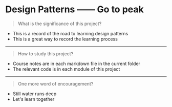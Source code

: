 # Design Patterns —— Go to peak

> What is the significance of this project?

- This is a record of the road to learning design patterns
- This is a great way to record the learning process

---

> How to study this project?

- Course notes are in each markdown file in the current folder
- The relevant code is in each module of this project

---

> One more word of encouragement?

- Still water runs deep
- Let's learn together
